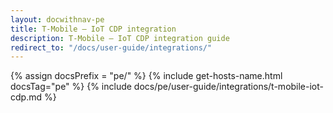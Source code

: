 ```yaml
---
layout: docwithnav-pe
title: T-Mobile – IoT CDP integration
description: T-Mobile – IoT CDP integration guide
redirect_to: "/docs/user-guide/integrations/"
---
```


{% assign docsPrefix = "pe/" %}
{% include get-hosts-name.html docsTag="pe" %}
{% include docs/pe/user-guide/integrations/t-mobile-iot-cdp.md %}
